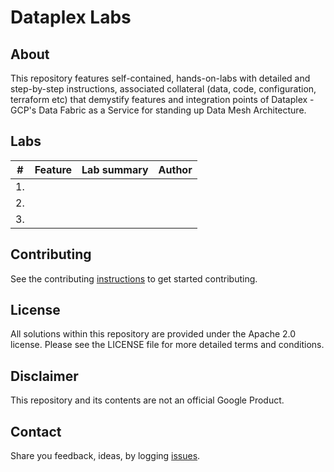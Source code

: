 # Dataplex Labs

## About
This repository features self-contained, hands-on-labs with detailed and step-by-step instructions, associated collateral (data, code, configuration, terraform etc) that demystify features and integration points of Dataplex - GCP's Data Fabric as a Service for standing up Data Mesh Architecture.

## Labs

| # | Feature | Lab summary | Author |
| -- | :--- | :--- |:--- |
| 1. ||||
| 2. ||||
| 3. ||||



## Contributing
See the contributing [instructions](CONTRIBUTING.md) to get started contributing.

## License
All solutions within this repository are provided under the Apache 2.0 license. Please see the LICENSE file for more detailed terms and conditions.

## Disclaimer
This repository and its contents are not an official Google Product.

## Contact
Share you feedback, ideas, by logging [issues](../issues).
